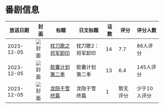 # 番剧信息

|放送日期|封面|标题|日文标题|话数|评分|评分人数|
|---|---|---|---|---|---|---|
|2023-12-05|![封面](https://lain.bgm.tv/pic/cover/c/10/8d/345812_CqxkQ.jpg)|[枕刀歌之将军卸印](https://bangumi.tv/subject/345812)|枕刀歌2：将军卸印|14|7.7|86人评分|
|2023-12-05|![封面](https://lain.bgm.tv/pic/cover/c/0d/f4/406466_1sxJp.jpg)|[胶囊计划 第二季](https://bangumi.tv/subject/406466)|胶囊计划 第二季|13|6.4|145人评分|
|2023-12-05|![封面](https://lain.bgm.tv/pic/cover/c/9b/cf/467714_gvVzu.jpg)|[龙隐于雪 终篇](https://bangumi.tv/subject/467714)|龙隐于雪 终篇|1|暂无评分|少于10人评分|
